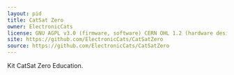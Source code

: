 ```yaml
---
layout: pid
title: CatSat Zero
owner: ElectronicCats
license: GNU AGPL v3.0 (firmware, software) CERN OHL 1.2 (hardware design)
site: https://github.com/ElectronicCats/CatSatZero
source: https://github.com/ElectronicCats/CatSatZero
---
```

Kit CatSat Zero Education.
